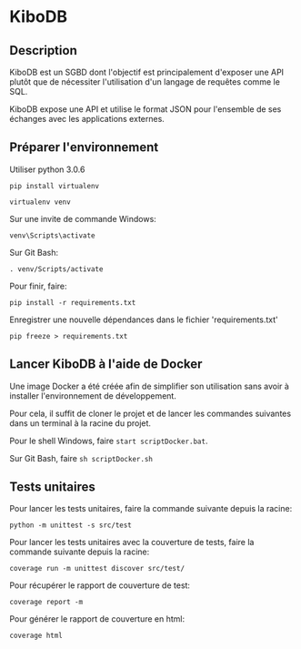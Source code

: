 # KiboDB

## Description

KiboDB est un SGBD dont l'objectif est principalement d'exposer une API plutôt que de nécessiter l'utilisation d'un
langage de requêtes comme le SQL.

KiboDB expose une API et utilise le format JSON pour l'ensemble de ses échanges avec les applications externes.

## Préparer l'environnement

Utiliser python 3.0.6
```
pip install virtualenv

virtualenv venv
```

Sur une invite de commande Windows:
```
venv\Scripts\activate
```

Sur Git Bash:
```
. venv/Scripts/activate
```

Pour finir, faire:
```
pip install -r requirements.txt
```

Enregistrer une nouvelle dépendances dans le fichier 'requirements.txt'
```
pip freeze > requirements.txt
```

## Lancer KiboDB à l'aide de Docker

Une image Docker a été créée afin de simplifier son utilisation sans avoir à installer l'environnement de 
développement.

Pour cela, il suffit de cloner le projet et de lancer les commandes suivantes dans un terminal à la racine 
du projet.

Pour le shell Windows, faire `start scriptDocker.bat`.

Sur Git Bash, faire `sh scriptDocker.sh`

## Tests unitaires

Pour lancer les tests unitaires, faire la commande suivante depuis la racine:
```
python -m unittest -s src/test
```

Pour lancer les tests unitaires avec la couverture de tests, faire la commande suivante depuis la racine:
```
coverage run -m unittest discover src/test/
```

Pour récupérer le rapport de couverture de test:
```
coverage report -m
```

Pour générer le rapport de couverture en html:
```
coverage html
```

